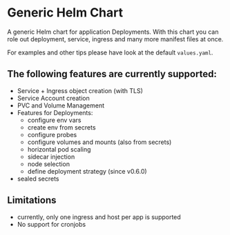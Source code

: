 # Generic Helm Chart


A generic Helm chart for application Deployments. With this chart you can role out deployment, service, ingress and many more manifest files at once.

For examples and other tips please have look at the default `values.yaml`.

## The following features are currently supported:
- Service + Ingress object creation (with TLS)
- Service Account creation
- PVC and Volume Management
- Features for Deployments:
    - configure env vars
    - create env from secrets
    - configure probes
    - configure volumes and mounts (also from secrets)
    - horizontal pod scaling
    - sidecar injection
    - node selection
    - define deployment strategy (since v0.6.0)
- sealed secrets

## Limitations
- currently, only one ingress and host per app is supported
- No support for cronjobs
